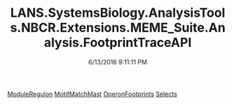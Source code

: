 ﻿---
title: LANS.SystemsBiology.AnalysisTools.NBCR.Extensions.MEME_Suite.Analysis.FootprintTraceAPI
date: 6/13/2016 9:11:11 PM
---

[ModuleRegulon](T-LANS.SystemsBiology.AnalysisTools.NBCR.Extensions.MEME_Suite.Analysis.FootprintTraceAPI.ModuleRegulon.html)
[MotifMatchMast](T-LANS.SystemsBiology.AnalysisTools.NBCR.Extensions.MEME_Suite.Analysis.FootprintTraceAPI.MotifMatchMast.html)
[OperonFootprints](T-LANS.SystemsBiology.AnalysisTools.NBCR.Extensions.MEME_Suite.Analysis.FootprintTraceAPI.OperonFootprints.html)
[Selects](T-LANS.SystemsBiology.AnalysisTools.NBCR.Extensions.MEME_Suite.Analysis.FootprintTraceAPI.Selects.html)

